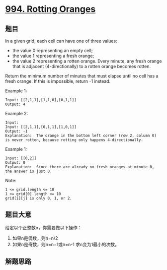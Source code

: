 # [994. Rotting Oranges](https://leetcode.com/problems/rotting-oranges/)

## 题目

In a given grid, each cell can have one of three values:

- the value 0 representing an empty cell;
- the value 1 representing a fresh orange;
- the value 2 representing a rotten orange.
Every minute, any fresh orange that is adjacent (4-directionally) to a rotten orange becomes rotten.

Return the minimum number of minutes that must elapse until no cell has a fresh orange.  If this is impossible, return -1 instead.

Example 1: 

```
Input: [[2,1,1],[1,1,0],[0,1,1]]
Output: 4
```

Example 2: 

```
Input:
Input: [[2,1,1],[0,1,1],[1,0,1]]
Output: -1
Explanation:  The orange in the bottom left corner (row 2, column 0) is never rotten, because rotting only happens 4-directionally.
```

Example 1: 

```
Input: [[0,2]]
Output: 0
Explanation:  Since there are already no fresh oranges at minute 0, the answer is just 0.
```

Note: 

```
1 <= grid.length <= 10
1 <= grid[0].length <= 10
grid[i][j] is only 0, 1, or 2.
```

## 题目大意
给定以个正整数n，你需要做以下操作：
   1. 如果n是偶数，则n=n/2
   2. 如果n是奇数，则n=n+1或n=n-1
求n变为1最小的次数。

## 解题思路


